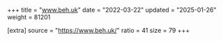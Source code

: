 +++
title = "www.beh.uk"
date = "2022-03-22"
updated = "2025-01-26"
weight = 81201

[extra]
source = "https://www.beh.uk/"
ratio = 41
size = 79
+++
